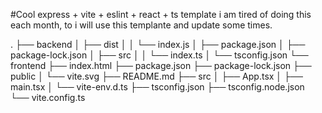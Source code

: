 #Cool express + vite + eslint + react + ts template
i am tired of doing this each month, to i will use this templante and update some times.

.
├── backend
│   ├── dist
│   │   └── index.js
│   ├── package.json
│   ├── package-lock.json
│   ├── src
│   │   └── index.ts
│   └── tsconfig.json
└── frontend
    ├── index.html
    ├── package.json
    ├── package-lock.json
    ├── public
    │   └── vite.svg
    ├── README.md
    ├── src
    │   ├── App.tsx
    │   ├── main.tsx
    │   └── vite-env.d.ts
    ├── tsconfig.json
    ├── tsconfig.node.json
    └── vite.config.ts
